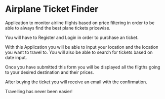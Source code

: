 # Airplane Ticket Finder

Application to monitor airline flights based on price filtering in order to be able to always find the best plane tickets pricewise.

You will have to Register and Login in order to purchase an ticket.

With this Application you will be able to input your location and the location you want to travel to. You will also be able to search for tickets based on date input.

Once you have submitted this form you will be displayed all the fligths going to your desired destination and their prices.

After buying the ticket you will receive an email with the confirmation.

Travelling has never been easier!



